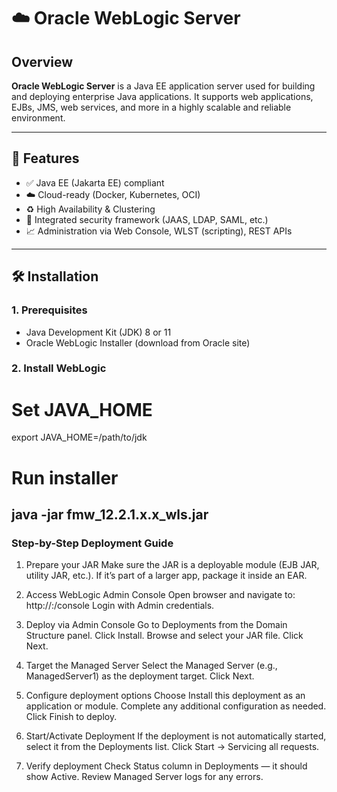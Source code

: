 # ☁️ Oracle WebLogic Server

## Overview

**Oracle WebLogic Server** is a Java EE application server used for building and deploying enterprise Java applications. It supports web applications, EJBs, JMS, web services, and more in a highly scalable and reliable environment.

---

## 🚀 Features

- ✅ Java EE (Jakarta EE) compliant
- ☁️ Cloud-ready (Docker, Kubernetes, OCI)
- ♻️ High Availability & Clustering
- 🔐 Integrated security framework (JAAS, LDAP, SAML, etc.)
- 📈 Administration via Web Console, WLST (scripting), REST APIs

---

## 🛠️ Installation

### 1. Prerequisites

- Java Development Kit (JDK) 8 or 11
- Oracle WebLogic Installer (download from Oracle site)

### 2. Install WebLogic

# Set JAVA_HOME
export JAVA_HOME=/path/to/jdk

# Run installer
java -jar fmw_12.2.1.x.x_wls.jar
---
### Step-by-Step Deployment Guide
1. Prepare your JAR
Make sure the JAR is a deployable module (EJB JAR, utility JAR, etc.).
If it’s part of a larger app, package it inside an EAR.

2. Access WebLogic Admin Console
Open browser and navigate to:
http://<admin-server-host>:<admin-server-port>/console
Login with Admin credentials.

4. Deploy via Admin Console
Go to Deployments from the Domain Structure panel.
Click Install.
Browse and select your JAR file.
Click Next.

4. Target the Managed Server
Select the Managed Server (e.g., ManagedServer1) as the deployment target.
Click Next.

5. Configure deployment options
Choose Install this deployment as an application or module.
Complete any additional configuration as needed.
Click Finish to deploy.

6. Start/Activate Deployment
If the deployment is not automatically started, select it from the Deployments list.
Click Start → Servicing all requests.

7. Verify deployment
Check Status column in Deployments — it should show Active.
Review Managed Server logs for any errors.
